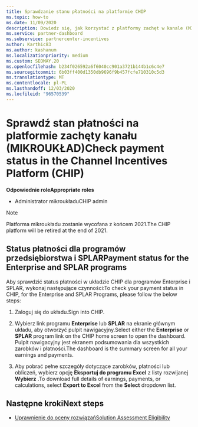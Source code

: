 ```yaml
---
title: Sprawdzanie stanu płatności na platformie CHIP
ms.topic: how-to
ms.date: 11/09/2020
description: Dowiedz się, jak korzystać z platformy zachęt w kanale (MIKROUKŁAD) do sprawdzania stanu płatności. Należy zauważyć, że MIKROUKŁAD zostanie wycofany z końcem 2021.
ms.service: partner-dashboard
ms.subservice: partnercenter-incentives
author: Karthic83
ms.author: kashanum
ms.localizationpriority: medium
ms.custom: SEOMAY.20
ms.openlocfilehash: b234f026592a6f6040cc901a3721b144b1c6c4e7
ms.sourcegitcommit: 6b03ff400d1350db9696f9b457fcfe710310c5d3
ms.translationtype: MT
ms.contentlocale: pl-PL
ms.lasthandoff: 12/03/2020
ms.locfileid: "96570539"
---
```

# <a name="check-payment-status-in-the-channel-incentives-platform-chip"></a><span data-ttu-id="99f33-104">Sprawdź stan płatności na platformie zachęty kanału (MIKROUKŁAD)</span><span class="sxs-lookup"><span data-stu-id="99f33-104">Check payment status in the Channel Incentives Platform (CHIP)</span></span>

<span data-ttu-id="99f33-105">**Odpowiednie role**</span><span class="sxs-lookup"><span data-stu-id="99f33-105">**Appropriate roles**</span></span>

- <span data-ttu-id="99f33-106">Administrator mikroukładu</span><span class="sxs-lookup"><span data-stu-id="99f33-106">CHIP admin</span></span>

>[!NOTE]
><span data-ttu-id="99f33-107">Platforma mikroukładu zostanie wycofana z końcem 2021.</span><span class="sxs-lookup"><span data-stu-id="99f33-107">The CHIP platform will be retired at the end of 2021.</span></span>

## <a name="payment-status-for-the-enterprise-and-splar-programs"></a><span data-ttu-id="99f33-108">Status płatności dla programów przedsiębiorstwa i SPLAR</span><span class="sxs-lookup"><span data-stu-id="99f33-108">Payment status for the Enterprise and SPLAR programs</span></span>

<span data-ttu-id="99f33-109">Aby sprawdzić status płatności w układzie CHIP dla programów Enterprise i SPLAR, wykonaj następujące czynności:</span><span class="sxs-lookup"><span data-stu-id="99f33-109">To check your payment status in CHIP, for the Enterprise and SPLAR Programs, please follow the below steps:</span></span>

1. <span data-ttu-id="99f33-110">Zaloguj się do układu.</span><span class="sxs-lookup"><span data-stu-id="99f33-110">Sign into CHIP.</span></span>
 
1. <span data-ttu-id="99f33-111">Wybierz link programu **Enterprise** lub **SPLAR** na ekranie głównym układu, aby otworzyć pulpit nawigacyjny.</span><span class="sxs-lookup"><span data-stu-id="99f33-111">Select either the **Enterprise** or **SPLAR** program link on the CHIP home screen to open the dashboard.</span></span> <span data-ttu-id="99f33-112">Pulpit nawigacyjny jest ekranem podsumowania dla wszystkich zarobków i płatności.</span><span class="sxs-lookup"><span data-stu-id="99f33-112">The dashboard is the summary screen for all your earnings and payments.</span></span>
 
1. <span data-ttu-id="99f33-113">Aby pobrać pełne szczegóły dotyczące zarobków, płatności lub obliczeń, wybierz opcję  **Eksportuj do programu Excel** z listy rozwijanej **Wybierz** .</span><span class="sxs-lookup"><span data-stu-id="99f33-113">To download full details of earnings, payments, or calculations, select  **Export to Excel** from the **Select** dropdown list.</span></span>

## <a name="next-steps"></a><span data-ttu-id="99f33-114">Następne kroki</span><span class="sxs-lookup"><span data-stu-id="99f33-114">Next steps</span></span>

- [<span data-ttu-id="99f33-115">Uprawnienie do oceny rozwiązań</span><span class="sxs-lookup"><span data-stu-id="99f33-115">Solution Assessment Eligibility</span></span>](chip-solution-assessment.md) 
